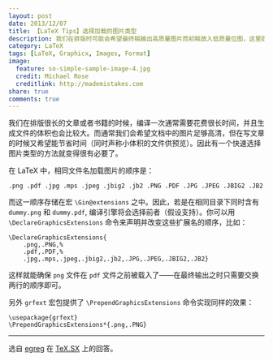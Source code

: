 ```yaml
---
layout: post
date: 2013/12/07
title: 【LaTeX Tips】选择加载的图片类型
description: 我们在排版时可能会希望最终稿输出高质量图片而初稿放入低质量位图，这里提供了一个快速切换的方法。
category: LaTeX
tags: [LaTeX, Graphicx, Images, Format]
image:
  feature: so-simple-sample-image-4.jpg
  credit: Michael Rose
  creditlink: http://mademistakes.com
share: true
comments: true
---
```


我们在排版很长的文章或者书籍的时候，编译一次通常需要花费很长时间，并且生成文件的体积也会比较大。而通常我们会希望文档中的图片足够高清，但在写文章的时候又希望能节省时间（同时声称小体积的文件供预览）。因此有一个快速选择图片类型的方法就变得很有必要了。

<!--more-->

在 LaTeX 中，相同文件名加载图片的顺序是：

    .png .pdf .jpg .mps .jpeg .jbig2 .jb2 .PNG .PDF .JPG .JPEG .JBIG2 .JB2

而这一顺序存储在宏 `\Gin@extensions` 之中。因此，若是在相同目录下同时含有 `dummy.png` 和 `dummy.pdf`, 编译引擎将会选择前者（假设支持）。你可以用 `\DeclareGraphicsExtensions` 命令来声明并改变这些扩展名的顺序，比如：

    \DeclareGraphicsExtensions{
        .png,.PNG,%
        .pdf,.PDF,%
        .jpg,.mps,.jpeg,.jbig2,.jb2,.JPG,.JPEG,.JBIG2,.JB2}

这样就能确保 `png` 文件在 `pdf` 文件之前被载入了——在最终输出之时只需要交换两行的顺序即可。

另外 `grfext` 宏包提供了 `\PrependGraphicsExtensions` 命令实现同样的效果：

    \usepackage{grfext}
    \PrependGraphicsExtensions*{.png,.PNG}

-------------------------------------

选自 [egreg](http://profs.scienze.univr.it/~gregorio/) 在 [TeX.SX](http://tex.stackexchange.com/a/45502/38350) 上的回答。
